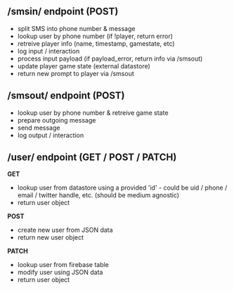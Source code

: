 ## /smsin/ endpoint (POST)
- split SMS into phone number & message
- lookup user by phone number (if !player, return error)
- retreive player info (name, timestamp, gamestate, etc)
- log input / interaction
- process input payload (if payload_error, return info via /smsout)
- update player game state (external datastore)
- return new prompt to player via /smsout

## /smsout/ endpoint (POST)
- lookup user by phone number & retreive game state
- prepare outgoing message
- send message
- log output / interaction

## /user/ endpoint (GET / POST / PATCH)
**GET**
  - lookup user from datastore using a provided 'id' - could be uid / phone / email / twitter handle, etc. (should be medium agnostic)
  - return user object

**POST**
  - create new user from JSON data
  - return new user object

**PATCH**
  - lookup user from firebase table
  - modify user using JSON data
  - return user object
